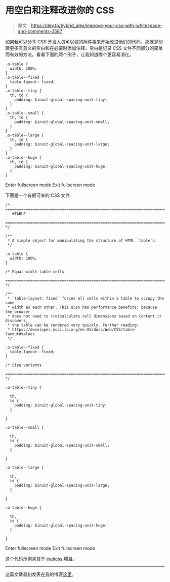 # 用空白和注释改进你的 CSS

> 原文：<https://dev.to/hybrid_alex/improve-your-css-with-whitespace-and-comments-3587>

如果我可以分享 CSS 开发人员可以做的两件事来开始改进他们的代码，那就是创建更多有意义的空白和在必要时添加注释。空白是记录 CSS 文件不同部分的简单而有效的方法。看看下面的两个例子，让我知道哪个更容易消化。

```
.o-table {
  width: 100%;
}
.o-table--fixed {
  table-layout: fixed;
}
.o-table--tiny {
  th, td {
    padding: $inuit-global-spacing-unit-tiny;
  }
}
.o-table--small {
  th, td {
    padding: $inuit-global-spacing-unit-small;
  }
}
.o-table--large {
  th, td {
    padding: $inuit-global-spacing-unit-large;
  }
}
.o-table--huge {
  th, td {
    padding: $inuit-global-spacing-unit-huge;
  }
} 
```

Enter fullscreen mode Exit fullscreen mode

下面是一个有据可查的 CSS 文件

```
/* ==========================================================================
   #TABLE
   ========================================================================== */

/**
 * A simple object for manipulating the structure of HTML `table`s.
 */

.o-table {
  width: 100%;
}

/* Equal-width table cells
   ========================================================================== */

/**
 * `table-layout: fixed` forces all cells within a table to occupy the same
 * width as each other. This also has performance benefits: because the browser
 * does not need to (re)calculate cell dimensions based on content it discovers,
 * the table can be rendered very quickly. Further reading:
 * https://developer.mozilla.org/en-US/docs/Web/CSS/table-layout#Values
 */

.o-table--fixed {
  table-layout: fixed;
}

/* Size variants
   ========================================================================== */

.o-table--tiny {

  th,
  td {
    padding: $inuit-global-spacing-unit-tiny;
  }

}

.o-table--small {

  th,
  td {
    padding: $inuit-global-spacing-unit-small;
  }

}

.o-table--large {

  th,
  td {
    padding: $inuit-global-spacing-unit-large;
  }

}

.o-table--huge {

  th,
  td {
    padding: $inuit-global-spacing-unit-huge;
  }

} 
```

Enter fullscreen mode Exit fullscreen mode

这个代码示例来自于 [inuitcss 项目](https://github.com/inuitcss/inuitcss)。

* * *

这篇文章最初发表在我的博客[这里](https://alexcarpenter.me/articles/improve-your-css-with-whitespace-and-comments)。